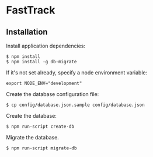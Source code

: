 FastTrack
======

## Installation

Install application dependencies:

```
$ npm install
$ npm install -g db-migrate
```

If it's not set already, specify a node environment variable:

```
export NODE_ENV="development"
```

Create the database configuration file:

```
$ cp config/database.json.sample config/database.json
```

Create the database:

```
$ npm run-script create-db
```

Migrate the database.

```
$ npm run-script migrate-db
```
